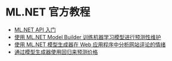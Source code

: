 # ML.NET 官方教程
- [ML.NET API 入门](https://github.com/MingsonZheng/ML.NET/tree/main/myMLApp)
- [使用 ML.NET Model Builder 训练机器学习模型进行预测性维护](https://github.com/MingsonZheng/ML.NET/tree/main/PredictiveMaintenanceConsole)
- [使用 ML.NET 模型生成器在 Web 应用程序中分析网站评论的情绪](https://github.com/MingsonZheng/ML.NET/tree/main/SentimentRazor)
- [通过模型生成器使用回归来预测价格](https://github.com/MingsonZheng/ML.NET/tree/main/TaxiFare_API)
